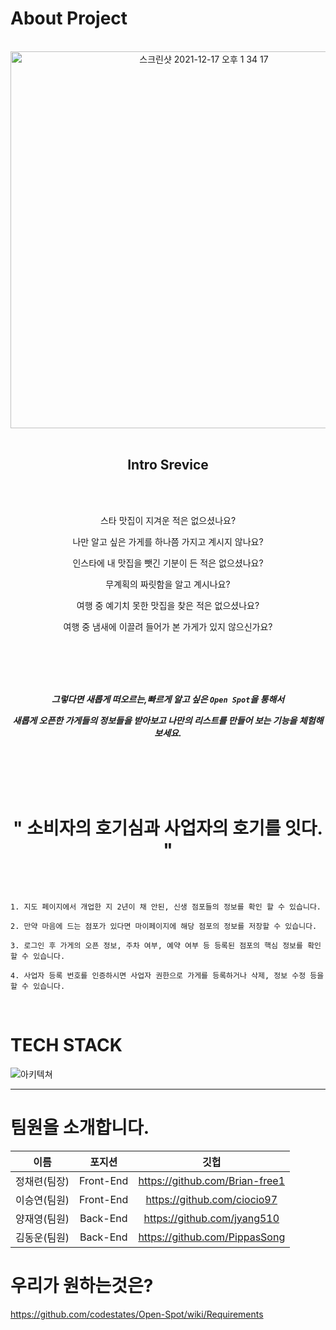 About Project
=============

<br />

<div align="center">

  <img width="603" alt="스크린샷 2021-12-17 오후 1 34 17" src="https://user-images.githubusercontent.com/85025833/146489518-60eca658-c824-4038-903f-a687e048192a.png">
  
</div>

<br />

<div align="center">

  Intro Srevice
-------------

<br />
<br />

  스타 맛집이 지겨운 적은 없으셨나요?

  나만 알고 싶은 가게를 하나쯤 가지고 계시지 않나요?

  인스타에 내 맛집을 뺏긴 기분이 든 적은 없으셨나요?

  무계획의 짜릿함을 알고 계시나요?

  여행 중 예기치 못한 맛집을 찾은 적은 없으셨나요?

  여행 중 냄새에 이끌려 들어가 본 가게가 있지 않으신가요?
  
</div>
  
<br />
<br />
<br />
<br />

<div align="center" >

  ***그렇다면 새롭게 떠오르는,빠르게 알고 싶은 ```Open Spot```을 통해서***
  
  ***새롭게 오픈한 가게들의 정보들을 받아보고 나만의 리스트를 만들어 보는 기능을 체험해 보세요.***
  
  
<br />  
<br />
<br />  
<br />



" 소비자의 호기심과 사업자의 호기를 잇다. "
==================================
  
</div>

<br>

```

1. 지도 페이지에서 개업한 지 2년이 채 안된, 신생 점포들의 정보를 확인 할 수 있습니다.

2. 만약 마음에 드는 점포가 있다면 마이페이지에 해당 점포의 정보를 저장할 수 있습니다.

3. 로그인 후 가게의 오픈 정보, 주차 여부, 예약 여부 등 등록된 점포의 핵심 정보를 확인 할 수 있습니다.

4. 사업자 등록 번호를 인증하시면 사업자 권한으로 가게를 등록하거나 삭제, 정보 수정 등을 할 수 있습니다.

```
<br />


TECH STACK
=============

![아키텍쳐](https://user-images.githubusercontent.com/85025833/147171118-e1c30a91-9d60-42e3-9478-d7708e883299.png)

***

팀원을 소개합니다.
=============

   |        이름          |      포지션        |        깃헙           |  
   |:---: | :---: | :---: |  
   | 정채련(팀장)   |   Front-End   |   https://github.com/Brian-free1   |  
   | 이승연(팀원)           | Front-End   | https://github.com/ciocio97 |  
   | 양재영(팀원)   |   Back-End     |  https://github.com/jyang510       |
   |   김동운(팀원)   | Back-End     |  https://github.com/PippasSong      |


우리가 원하는것은?
=============

https://github.com/codestates/Open-Spot/wiki/Requirements
